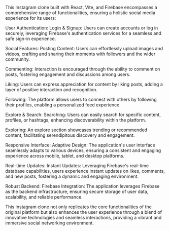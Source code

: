 This Instagram clone built with React, Vite, and Firebase encompasses a comprehensive range of functionalities, ensuring a holistic social media experience for its users:

User Authentication:
Login & Signup: Users can create accounts or log in securely, leveraging Firebase's authentication services for a seamless and safe sign-in experience.

Social Features:
Posting Content: Users can effortlessly upload images and videos, crafting and sharing their moments with followers and the wider community.

Commenting: Interaction is encouraged through the ability to comment on posts, fostering engagement and discussions among users.

Liking: Users can express appreciation for content by liking posts, adding a layer of positive interaction and recognition.

Following: The platform allows users to connect with others by following their profiles, enabling a personalized feed experience.

Explore & Search:
Searching: Users can easily search for specific content, profiles, or hashtags, enhancing discoverability within the platform.

Exploring: An explore section showcases trending or recommended content, facilitating serendipitous discovery and engagement.

Responsive Interface:
Adaptive Design: The application's user interface seamlessly adapts to various devices, ensuring a consistent and engaging experience across mobile, tablet, and desktop platforms.

Real-time Updates:
Instant Updates: Leveraging Firebase's real-time database capabilities, users experience instant updates on likes, comments, and new posts, fostering a dynamic and engaging environment.

Robust Backend:
Firebase Integration: The application leverages Firebase as the backend infrastructure, ensuring secure storage of user data, scalability, and reliable performance.

This Instagram clone not only replicates the core functionalities of the original platform but also enhances the user experience through a blend of innovative technologies and seamless interactions, providing a vibrant and immersive social networking environment.
